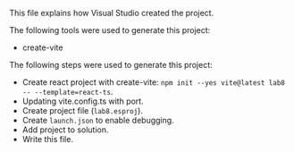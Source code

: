 This file explains how Visual Studio created the project.

The following tools were used to generate this project:
- create-vite

The following steps were used to generate this project:
- Create react project with create-vite: `npm init --yes vite@latest lab8 -- --template=react-ts`.
- Updating vite.config.ts with port.
- Create project file (`lab8.esproj`).
- Create `launch.json` to enable debugging.
- Add project to solution.
- Write this file.
